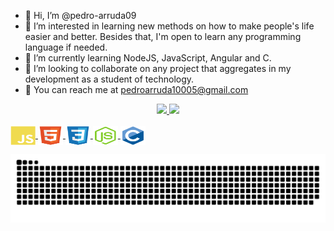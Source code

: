 - 👋 Hi, I’m @pedro-arruda09
- 👀 I’m interested in learning new methods on how to make people's life easier and better. Besides that, I'm open to learn any programming language if needed.
- 🌱 I’m currently learning NodeJS, JavaScript, Angular and C.
- 💞️ I’m looking to collaborate on any project that aggregates in my development as a student of technology.
- 📧 You can reach me at pedroarruda10005@gmail.com
<!---
pedro-arruda09/pedro-arruda09 is a ✨ special ✨ repository because its `README.md` (this file) appears on your GitHub profile.
You can click the Preview link to take a look at your changes.
--->
          
<div align="center">
  <a href="https://github.com/pedro-arruda09">
  <img height="180em" src="https://github-readme-stats.vercel.app/api?username=pedro-arruda09&show_icons=true&theme=radical&include_all_commits=true&count_private=true"/>
  <img height="180em" src="https://github-readme-stats.vercel.app/api/top-langs/?username=pedro-arruda09&layout=compact&langs_count=7&theme=radical"/>
</div>  
   
<div style="display: inline_block; justify-content: center;"><br>
  <img align="center" alt="Rafa-Js" height="30" width="40" src="https://raw.githubusercontent.com/devicons/devicon/master/icons/javascript/javascript-plain.svg">
  <img align="center" alt="Rafa-HTML" height="30" width="40" src="https://raw.githubusercontent.com/devicons/devicon/master/icons/html5/html5-original.svg">
  <img align="center" alt="Rafa-CSS" height="30" width="40" src="https://raw.githubusercontent.com/devicons/devicon/master/icons/css3/css3-original.svg">
  <img align="center" alt="Rafa-Node" height="30" width="40" src="https://raw.githubusercontent.com/devicons/devicon/master/icons/nodejs/nodejs-original.svg">
  <img align="center" alt="Rafa-C" height="30" width="40" src="https://raw.githubusercontent.com/devicons/devicon/master/icons/c/c-original.svg">
</div>

![Snake animation](https://raw.githubusercontent.com/Platane/snk/output/github-contribution-grid-snake.svg)
